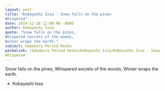 ```yaml
---
layout: post
title: "Kobayashi Issa - Snow falls on the pines
Whispered"
date: 2024-12-28 12:00:00 -0000
author: Kobayashi Issa
quote: "Snow falls on the pines,
Whispered secrets of the woods,
Winter wraps the earth."
subject: Kamakura Period Haiku
permalink: /Kamakura Period Haiku/Kobayashi Issa/Kobayashi Issa - Snow falls on the pines
Whispered
---
```


Snow falls on the pines,
Whispered secrets of the woods,
Winter wraps the earth.

- Kobayashi Issa
